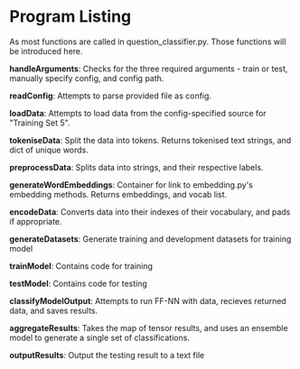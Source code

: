 # Program Listing

As most functions are called in question_classifier.py. Those functions will be introduced here.

**handleArguments**: Checks for the three required arguments - train or test, manually specify config, and config path.

**readConfig**: Attempts to parse provided file as config.

**loadData**: Attempts to load data from the config-specified source for "Training Set 5".

**tokeniseData**: Split the data into tokens. Returns tokenised text strings, and dict of unique words.

**preprocessData**: Splits data into strings, and their respective labels.

**generateWordEmbeddings**: Container for link to embedding.py's embedding methods. Returns embeddings, and vocab list.

**encodeData**: Converts data into their indexes of their vocabulary, and pads if appropriate.

**generateDatasets**: Generate training and development datasets for training model

**trainModel**: Contains code for training

**testModel**: Contains code for testing

**classifyModelOutput**: Attempts to run FF-NN with data, recieves returned data, and saves results.

**aggregateResults**: Takes the map of tensor results, and uses an ensemble model to generate a single set of classifications.

**outputResults**: Output the testing result to a text file